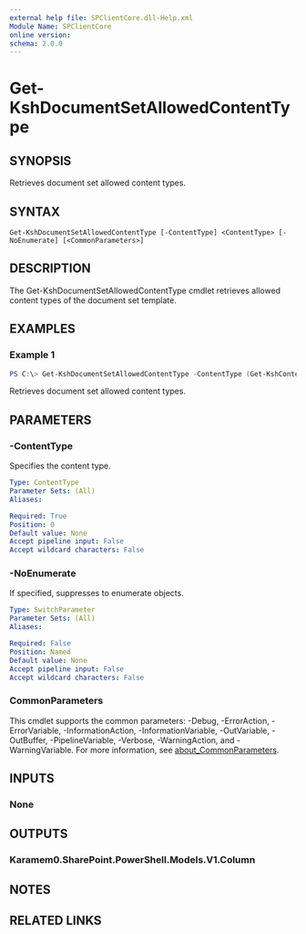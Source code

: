 ```yaml
---
external help file: SPClientCore.dll-Help.xml
Module Name: SPClientCore
online version:
schema: 2.0.0
---
```


# Get-KshDocumentSetAllowedContentType

## SYNOPSIS
Retrieves document set allowed content types.

## SYNTAX

```
Get-KshDocumentSetAllowedContentType [-ContentType] <ContentType> [-NoEnumerate] [<CommonParameters>]
```

## DESCRIPTION
The Get-KshDocumentSetAllowedContentType cmdlet retrieves allowed content types of the document set template.

## EXAMPLES

### Example 1
```powershell
PS C:\> Get-KshDocumentSetAllowedContentType -ContentType (Get-KshContentType -ContentTypeId '0x0120D5200014BC33BECFD5C340922C6D6CECC7830D')
```

Retrieves document set allowed content types.

## PARAMETERS

### -ContentType
Specifies the content type.

```yaml
Type: ContentType
Parameter Sets: (All)
Aliases:

Required: True
Position: 0
Default value: None
Accept pipeline input: False
Accept wildcard characters: False
```

### -NoEnumerate
If specified, suppresses to enumerate objects.

```yaml
Type: SwitchParameter
Parameter Sets: (All)
Aliases:

Required: False
Position: Named
Default value: None
Accept pipeline input: False
Accept wildcard characters: False
```

### CommonParameters
This cmdlet supports the common parameters: -Debug, -ErrorAction, -ErrorVariable, -InformationAction, -InformationVariable, -OutVariable, -OutBuffer, -PipelineVariable, -Verbose, -WarningAction, and -WarningVariable. For more information, see [about_CommonParameters](http://go.microsoft.com/fwlink/?LinkID=113216).

## INPUTS

### None

## OUTPUTS

### Karamem0.SharePoint.PowerShell.Models.V1.Column

## NOTES

## RELATED LINKS
